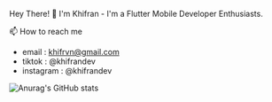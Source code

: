 Hey There! 👋
I'm Khifran - I'm a Flutter Mobile Developer Enthusiasts.

📫 How to reach me
  - email     : khifrvn@gmail.com
  - tiktok    : @khifrandev
  - instagram : @khifrandev

![Anurag's GitHub stats](https://github-readme-stats.vercel.app/api?username=khifrvn&show=reviews&show_icons=true&theme=merko)

